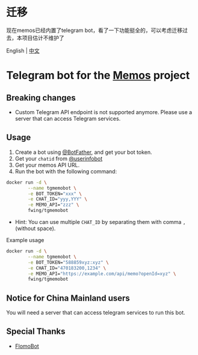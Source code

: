 # 迁移
现在memos已经内置了telegram bot，看了一下功能挺全的，可以考虑迁移过去，本项目估计不维护了

English | [中文](README.zh_CN.md)

# Telegram bot for the [Memos](https://github.com/usememos/memos) project

## Breaking changes

- Custom Telegram API endpoint is not supported anymore. Please use a server that can access Telegram services.

## Usage

1. Create a bot using [@BotFather](https://t.me/BotFather), and get your bot token.
2. Get your `chatid` from [@userinfobot](https://t.me/userinfobot)
3. Get your memos API URL.
4. Run the bot with the following command:

```bash
docker run -d \
        --name tgmemobot \
        -e BOT_TOKEN="xxx" \
        -e CHAT_ID="yyy,YYY" \
        -e MEMO_API="zzz" \
        fwing/tgmemobot
```

- Hint: You can use multiple `CHAT_ID` by separating them with comma `,` (without space).
 
Example usage

```bash
docker run -d \
        --name tgmemobot \
        -e BOT_TOKEN="588859xyz:xyz" \
        -e CHAT_ID="470183200,1234" \
        -e MEMO_API="https://example.com/api/memo?openId=xyz" \
        fwing/tgmemobot
```

## Notice for China Mainland users

You will need a server that can access telegram services to run this bot.

## Special Thanks

- [FlomoBot](https://github.com/wogong/flomobot)

